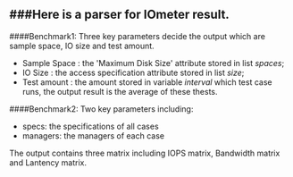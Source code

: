 ###Here is a parser for IOmeter result.
--- 
####Benchmark1:
Three key parameters decide the output which are sample space, IO size and test amount.
- Sample Space	: the 'Maximum Disk Size' attribute stored in list *spaces*;
- IO Size		: the access specification attribute stored in list *size*;
- Test amount	: the amount stored in variable *interval* which test case runs, the output result is the average of these thests.

####Benchmark2:
Two key parameters including:
- specs: the specifications of all cases
- managers: the managers of each case

The output contains three matrix including IOPS matrix, Bandwidth matrix and Lantency matrix.

